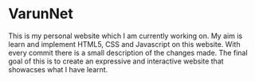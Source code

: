 # VarunNet

This is my personal website which I am currently working on. 
My aim is learn and implement HTML5, CSS and Javascript on this website.
With every commit there is a small description of the changes made. The final goal of this is to create an expressive and interactive website that showacses what I have learnt. 
